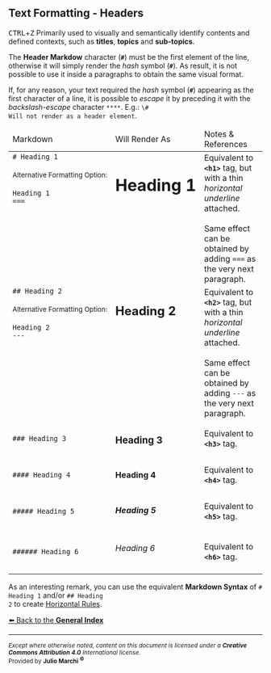 ## Text Formatting - Headers

<kbd>CTRL</kbd>+<kbd>Z</kbd>
Primarily used to visually and semantically identify contents and defined contexts, such as **titles**, **topics** and **sub-topics**.

The **Header Markdow** character (<code>**#**</code>) must be the first element of the line, otherwise it will simply render the _hash_ symbol (<code>**#**</code>). As result, it is not possible to use it inside a paragraphs to obtain the same visual format.

If, for any reason, your text required the _hash_ symbol (<code>**#**</code>) appearing as the first character of a line, it is possible to _escape_ it by preceding it with the _backslash-escape_ character <code>**\**</code>. E.g.: <code>\\# Will not render as a header element</code>.


<table width="100%" valign="top" style='border: none;'>
<thead>
<tr>
  <td width="20%" nowrap>Markdown</td>
  <td width="20%" nowrap>Will Render As</td>
  <td width="0%">Notes & References</td>
</tr>
</thead>
<tbody>
<tr>
  <td width="20%" valign="top" nowrap>
      <code># Heading 1</code> <br /><br />
      <sub>Alternative Formatting Option:</sub> <br /><br />
      <code>Heading 1</code> <br />
      <code>===</code>
  </td>
  <td width="20%" valign="top" nowrap><h1>Heading 1</h1></td>
  <td width="0%" valign="top">
      Equivalent to <code><b>&lt;h1&gt;</b></code> tag, but with a thin <i>horizontal underline</i> attached.<br /><br />
      Same effect can be obtained by adding <code>===</code> as the very next paragraph.
  </td>
</tr>
<tr>
  <td width="20%" valign="top" nowrap>
      <code>## Heading 2</code> <br /><br />
      <sub>Alternative Formatting Option:</sub> <br /><br />
      <code>Heading 2</code> <br />
      <code>---</code>
  </td>
  <td width="20%" valign="top" nowrap><h2>Heading 2</h2></td>
  <td width="0%" valign="top">
      Equivalent to <code><b>&lt;h2&gt;</b></code> tag, but with a thin <i>horizontal underline</i> attached.<br /><br />
      Same effect can be obtained by adding <code>---</code> as the very next paragraph.
  </td>
</tr>
<tr>
  <td width="20%" nowrap><code>### Heading 3</code></td>
  <td width="20%" nowrap><h3>Heading 3</h3></td>
  <td width="0%">Equivalent to <code><b>&lt;h3&gt;</b></code> tag.</td>
</tr>
<tr>
  <td width="20%" nowrap><code>#### Heading 4</code></td>
  <td width="20%" nowrap><h4>Heading 4</h4></td>
  <td width="0%">Equivalent to <code><b>&lt;h4&gt;</b></code> tag.</td>
</tr>
<tr>
  <td width="20%" nowrap><code>##### Heading 5</code></td>
  <td width="20%" nowrap><h5>Heading 5</h5></td>
  <td width="0%">Equivalent to <code><b>&lt;h5&gt;</b></code> tag.</td>
</tr>
<tr>
  <td width="20%" nowrap><code>###### Heading 6</code></td>
  <td width="20%" nowrap><h6>Heading 6</h6></td>
  <td width="0%">Equivalent to <code><b>&lt;h6&gt;</b></code> tag.</td>
</tr>
</tbody>
</table>

As an interesting remark, you can use the equivalent **Markdown Syntax** of <code># Heading 1</code> and/or <code>## Heading 2</code> to create [Horizontal Rules](Blocks-Structures_HorizontalRule.md).

[:arrow_left: Back to the **General Index**](README.md#general-index)

- - - 
<sup>
<i>Except where otherwise noted, content on this document is licensed under a <b>Creative Commons Attribution 4.0</b> International license</i>.<br />
Provided by <b>Julio Marchi <sup>©</sup></b>
</sup>
